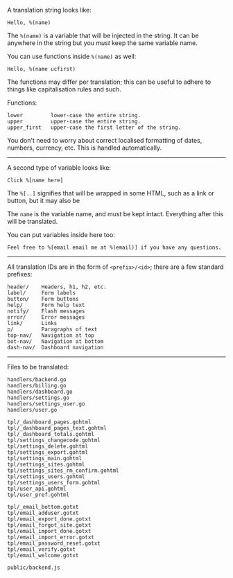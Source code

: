 A translation string looks like:

    Hello, %(name)

The `%(name)` is a variable that will be injected in the string. It can be
anywhere in the string but you *must* keep the same variable name.

You can use functions inside `%(name)` as well:

    Hello, %(name ucfirst)

The functions may differ per translation; this can be useful to adhere to things
like capitalisation rules and such.

Functions:

    lower         lower-case the entire string.
    upper         upper-case the entire string.
    upper_first   upper-case the first letter of the string.

You don't need to worry about correct localised formatting of dates, numbers,
currency, etc. This is handled automatically.


---

A second type of variable looks like:

    Click %[name here]

The `%[..]` signifies that will be wrapped in some HTML, such as a link or
button, but it may also be

The `name` is the variable name, and must be kept intact. Everything after this
will be translated.

You can put variables inside here too:

    Feel free to %[email email me at %(email)] if you have any questions.

---

All translation IDs are in the form of `<prefix>/<id>`; there are a few standard
prefixes:

    header/    Headers, h1, h2, etc.
    label/     Form labels
    button/    Form buttons
    help/      Form help text
    notify/    Flash messages
    error/     Error messages
    link/      Links
    p/         Paragraphs of text
    top-nav/   Navigation at top
    bot-nav/   Navigation at bottom
    dash-nav/  Dashboard navigation

----

Files to be translated:

    handlers/backend.go
    handlers/billing.go
    handlers/dashboard.go
    handlers/settings.go
    handlers/settings_user.go
    handlers/user.go

    tpl/_dashboard_pages.gohtml
    tpl/_dashboard_pages_text.gohtml
    tpl/_dashboard_totals.gohtml
    tpl/settings_changecode.gohtml
    tpl/settings_delete.gohtml
    tpl/settings_export.gohtml
    tpl/settings_main.gohtml
    tpl/settings_sites.gohtml
    tpl/settings_sites_rm_confirm.gohtml
    tpl/settings_users.gohtml
    tpl/settings_users_form.gohtml
    tpl/user_api.gohtml
    tpl/user_pref.gohtml

    tpl/_email_bottom.gotxt
    tpl/email_adduser.gotxt
    tpl/email_export_done.gotxt
    tpl/email_forgot_site.gotxt
    tpl/email_import_done.gotxt
    tpl/email_import_error.gotxt
    tpl/email_password_reset.gotxt
    tpl/email_verify.gotxt
    tpl/email_welcome.gotxt

    public/backend.js
